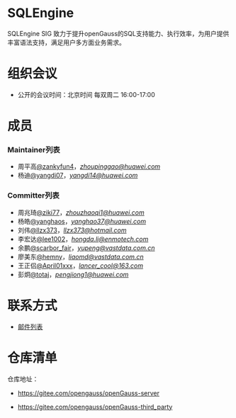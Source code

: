 # SQLEngine

SQLEngine SIG 致力于提升openGauss的SQL支持能力、执行效率，为用户提供丰富语法支持，满足用户多方面业务需求。

# 组织会议

- 公开的会议时间：北京时间 每双周二 16:00-17:00

# 成员

### Maintainer列表

- 周平高[@zankyfun4](https://gitee.com/zankyfun4)，*zhoupinggao@huawei.com*
- 杨迪[@yangdi07](https://gitee.com/yangdi07)，*yangdi14@huawei.com*


### Committer列表

- 周兆琦[@ziki77](https://gitee.com/ziki77)，*zhouzhaoqi1@huawei.com*
- 杨皓[@yanghaos](https://gitee.com/yanghaos)，*yanghao37@huawei.com*
- 刘伟[@llzx373](https://gitee.com/llzx373)，*llzx373@hotmail.com*
- 李宏达[@lee1002](https://gitee.com/lee1002)，*hongda.li@enmotech.com*
- 余鹏[@scarbor_fair](https://gitee.com/scarbor_fair)，*yupeng@vastdata.com.cn*
- 廖美东[@hemny](https://gitee.com/hemny)，*liaomd@vastdata.com.cn*
- 王正侣[@April01xxx](https://gitee.com/April01xxx)，*lancer_cool@163.com*
- 彭炯[@totaj](https://gitee.com/totaj)，*pengjiong1@huawei.com*

# 联系方式

- [邮件列表](https://mailweb.opengauss.org/postorius/lists/sqlengine.opengauss.org/)

# 仓库清单

仓库地址：

- https://gitee.com/opengauss/openGauss-server

- https://gitee.com/opengauss/openGauss-third_party
